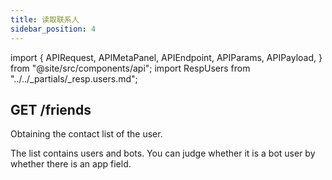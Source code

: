 ```yaml
---
title: 读取联系人
sidebar_position: 4
---
```


import {
  APIRequest,
  APIMetaPanel,
  APIEndpoint,
  APIParams,
  APIPayload,
} from "@site/src/components/api";
import RespUsers from "../../_partials/_resp.users.md";

## GET /friends

Obtaining the contact list of the user.

The list contains users and bots. You can judge whether it is a bot user by whether there is an app field.

<APIEndpoint url="/users/friends" />

<APIMetaPanel scope="CONTACTS:READ" />

<APIRequest title="Read Contacts" url="/users/friends" />

<RespUsers />
